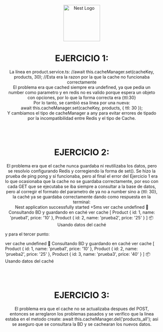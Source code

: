 <p align="center">
  <a href="http://nestjs.com/" target="blank"><img src="https://nestjs.com/img/logo-small.svg" width="120" alt="Nest Logo" /></a>
</p>
<h1 align="center">EJERCICIO 1:</h1>
<p align="center">La línea en product.service.ts:
//await this.cacheManager.set(cacheKey, products, 30); //Esta era la razon por la que la cache no funcionaba correctamente
<br>
El problema era que cached siempre era undefined, ya que pedia un number como parametro y en redis no es valido porque espera un objeto con opciones, por lo que la forma correcta era {ttl:30}
<br>
Por lo tanto, se cambió esa línea por una nueva: 
<br> 
await this.cacheManager.set(cacheKey, products, { ttl: 30 });
<br> Y cambiamos el tipo de cacheManager a any para evitar errores de tipado por la incompatibilidad entre Redis y el tipo de Cache. 
</p>
<br>
<br>

<h1 align="center">EJERCICIO 2:</h1>

<p align="center">
El problema era que el cache nunca guardaba ni reutilizaba los datos, pero se resolvio configurando Redis y corregiendo la forma de set(). 
Se hizo la prueba de ping pong y sí funcionaba, pero al final el error del Ejercicio 1 era lo que ocasionaba que la cache no se guardaba correctamente, por eso con cada GET que se ejecutaba se iba siempre a consultar a la base de datos, pero al corregir el formato del parametro de ya no a number sino a {ttl: 30}, la caché ya se guardaba correctamente dando como respuesta en la terminal:
<br>
Nest application successfully started +5ms
ver cache undefined
💾 Consultando BD y guardando en caché
ver cache [
  Product { id: 1, name: 'prueba1', price: '10' },
  Product { id: 2, name: 'prueba2', price: '25' }
]
📦 Usando datos del caché

y para el tercer punto:

ver cache undefined
💾 Consultando BD y guardando en caché
ver cache [
  Product { id: 1, name: 'prueba1', price: '10' },
  Product { id: 2, name: 'prueba2', price: '25' },
  Product { id: 3, name: 'prueba3', price: '40' }
]
📦 Usando datos del caché

</p>

<br>
<br>
<h1 align="center">EJERCICIO 3:</h1>

<p align="center">
El problema era que el cache no se actualizaba despues del POST, entonces se arreglaron los problemas pasados y se verifico que la linea estaba en el metodo create: await this.cacheManager.del('products_all');
asi se aseguro que se consultara la BD y se cachearan los nuevos datos. 
</p>
